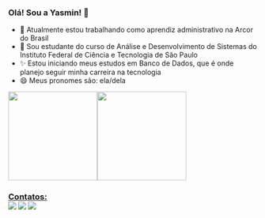 ### Olá! Sou a Yasmin! 👋 


- 🔭 Atualmente estou trabalhando como aprendiz administrativo na Arcor do Brasil
- 🌱 Sou estudante do curso de Análise e Desenvolvimento de Sistemas do Instituto Federal de Ciência e Tecnologia de São Paulo
- ✨ Estou iniciando meus estudos em Banco de Dados, que é onde planejo seguir minha carreira na tecnologia
- 😄 Meus pronomes são: ela/dela

<div><a href="https://github.com/yasminrmgoncalves"><img height="180em" src="https://github-readme-stats.vercel.app/api/top-langs/?username=yasminrmgoncalves&layout=compact&langs_count=7&theme=dracula"/><img height="180em" src="https://github-readme-stats.vercel.app/api?username=yasminrmgoncalves&show_icons=true&theme=dracula&include_all_commits=true&count_private=true"/></div>




### Contatos:<div> <a href="https://www.instagram.com/h3lloyas/?next=%2F" target="_blank"><img src="https://img.shields.io/badge/-Instagram-%23E4405F?style=for-the-badge&logo=instagram&logoColor=white" target="_blank"></a> <a href = "yasminrmgoncalves@gmail.com"><img src="https://img.shields.io/badge/Gmail-D14836?style=for-the-badge&logo=gmail&logoColor=white" target="_blank"></a> <a href="https://www.linkedin.com/in/yasmin-ramos-mello-gon%C3%A7alves-1b033b22a/" target="_blank"><img src="https://img.shields.io/badge/-LinkedIn-%230077B5?style=for-the-badge&logo=linkedin&logoColor=white" target="_blank"></a>   </div>
